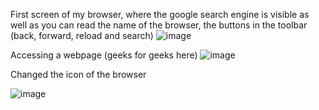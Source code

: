 
First screen of my browser, where the google search engine is visible as well as you can read the name of the browser, the buttons in the toolbar (back, forward, reload and search)
![image](https://github.com/user-attachments/assets/4f035886-ced3-4def-a0d8-6c00c1f62c1f)

Accessing a webpage (geeks for geeks here) 
![image](https://github.com/user-attachments/assets/285d44df-2b46-48ae-92df-4d1a40d176cd)

Changed the icon of the browser

![image](https://github.com/user-attachments/assets/7560751f-776a-4dba-8608-80d9ee44cbde)


